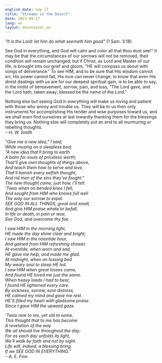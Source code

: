 ```yaml
---
english_date: Sep 17
title: "Streams in the Desert"
date: 2023-09-17
lang: en
layout: devotional_en
---
```





<p><em>"It is the Lord: let him do what seemeth him good"</em> (1 Sam. 3:18)

</p>

<p>See God in everything, and God will calm and color all that thou dost see!" It may be that the circumstances of our sorrows will not be removed, their condition will remain unchanged; but if Christ, as Lord and Master of our life, is brought into our grief and gloom, "HE will compass us about with songs of deliverance." To see HIM, and to be sure that His wisdom cannot err, His power cannot fail, His love can never change; to know that even His direst dealings with us are for our deepest spiritual gain, is to be able to say, in the midst of bereavement, sorrow, pain, and loss, "The Lord gave, and the Lord hath, taken away; blessed be the name of the Lord."

</p>

<p>Nothing else but seeing God in everything will make us loving and patient with those who annoy and trouble us. They will be to us then only instruments for accomplishing His tender and wise purposes toward us, and we shall even find ourselves at last inwardly thanking them for the blessings they bring us. Nothing else will completely put an end to all murmuring or rebelling thoughts.<br/> <em>--H. W. Smith</em>

</p>

<p><em>"Give me a new idea," I said,<br/> While musing on a sleepless bed;<br/> "A new idea that'll bring to earth<br/> A balm for souls of priceless worth;<br/> That'll give men thoughts of things above,<br/> And teach them how to serve and love,<br/> That'll banish every selfish thought,<br/> And rid men of the sins they've fought."<br/> The new thought came, just how, I'll tell:<br/> 'Twas when on bended knee I fell,<br/> And sought from HIM who knows full well<br/> The way our sorrow to expel.<br/> SEE GOD IN ALL THINGS, great and small,<br/> And give HIM praise whate'er befall,<br/> In life or death, in pain or woe,<br/> See God, and overcome thy foe.</em>

</p>

<p><em>I saw HIM in the morning light,<br/> HE made the day shine clear and bright;<br/> I saw HIM in the noontide hour,<br/> And gained from HIM refreshing shower.<br/> At eventide, when worn and sad,<br/> HE gave me help, and made me glad.<br/> At midnight, when on tossing bed<br/> My weary soul to sleep HE led.<br/> I saw HIM when great losses came,<br/> And found HE loved me just the same.<br/> When heavy loads I had to bear,<br/> I found HE lightened every care.<br/> By sickness, sorrow, sore distress,<br/> HE calmed my mind and gave me rest.<br/> HE'S filled my heart with gladsome praise<br/> Since I gave HIM the upward gaze.</em>

</p>

<p><em>'Twas new to me, yet old to some,<br/> This thought that to me has become<br/> A revelation of the way<br/> We all should live throughout the day;<br/> For as each day unfolds its light,<br/> We'll walk by faith and not by sight.<br/> Life will, indeed, a blessing bring,<br/> If we SEE GOD IN EVERYTHING."</em><br/> --A. E. Finn

</p>

<p></p>